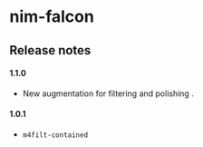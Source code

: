 # nim-falcon

## Release notes

#### 1.1.0
* New augmentation for filtering and polishing .

#### 1.0.1
* `m4filt-contained`
